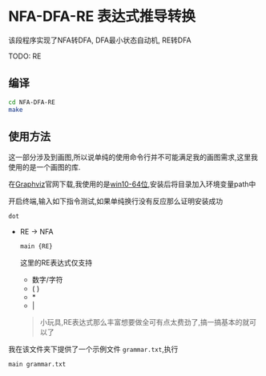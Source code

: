 # NFA-DFA-RE 表达式推导转换

该段程序实现了NFA转DFA, DFA最小状态自动机, RE转DFA

TODO: RE

## 编译

```bash
cd NFA-DFA-RE
make
```

## 使用方法

这一部分涉及到画图,所以说单纯的使用命令行并不可能满足我的画图需求,这里我使用的是一个画图的库.

在[Graphviz](http://graphviz.org/download/)官网下载,我使用的是[win10-64位](https://github.com/luzhixing12345/compilation-principle/releases/download/v0.0.2/windows_10_cmake_Release_graphviz-install-3.0.0-win64.exe),安装后将目录加入环境变量path中

开启终端,输入如下指令测试,如果单纯换行没有反应那么证明安装成功

```bash
dot
```

- RE -> NFA

  ```bash
  main {RE}
  ```

  这里的RE表达式仅支持

  - 数字/字符
  - ( )
  - \*
  - |

  > 小玩具,RE表达式那么丰富想要做全可有点太费劲了,搞一搞基本的就可以了

我在该文件夹下提供了一个示例文件 `grammar.txt`,执行

```bash
main grammar.txt
```

